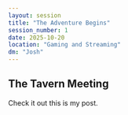 ```yaml
---
layout: session
title: "The Adventure Begins"
session_number: 1
date: 2025-10-20
location: "Gaming and Streaming"
dm: "Josh"
---
```


## The Tavern Meeting

Check it out this is my post.